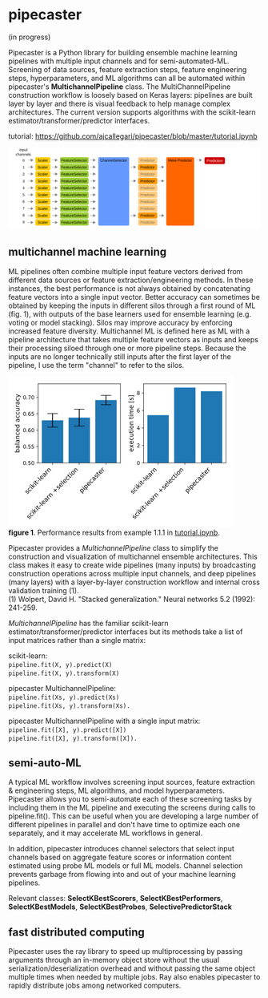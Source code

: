 # pipecaster
(in progress)

Pipecaster is a Python library for building ensemble machine learning pipelines with multiple input channels and for semi-automated-ML.  Screening of data sources, feature extraction steps, feature engineering steps, hyperparameters, and ML algorithms can all be automated within pipecaster's **MultichannelPipeline** class.  The MultiChannelPipeline construction workflow is loosely based on Keras layers: pipelines are built layer by layer and there is visual feedback to help manage complex architectures.  The current version supports algorithms with the scikit-learn estimator/transformer/predictor interfaces.

tutorial: https://github.com/ajcallegari/pipecaster/blob/master/tutorial.ipynb

![Use case 1](/images/tutorial_1.1.svg)

## multichannel machine learning

ML pipelines often combine multiple input feature vectors derived from different data sources or feature extraction/engineering methods.  In these instances, the best performance is not always obtained by concatenating feature vectors into a single input vector.  Better accuracy can sometimes be obtained by keeping the inputs in different silos through a first round of ML (fig. 1), with outputs of the base learners used for ensemble learning (e.g. voting or model stacking).  Silos may improve accuracy by enforcing increased feature diversity.  Multichannel ML is defined here as ML with a pipeline architecture that takes multiple feature vectors as inputs and keeps their processing siloed through one or more pipeline steps.  Because the inputs are no longer technically still inputs after the first layer of the pipeline, I use the term "channel" to refer to the silos.

![figure 1.](/images/performance_comparison.png)  
**figure 1**. Performance results from example 1.1.1 in [tutorial.ipynb](https://github.com/ajcallegari/pipecaster/blob/master/tutorial.ipynb).  

Pipecaster provides a *MultichannelPipeline* class to simplify the construction and visualization of multichannel ensemble architectures.  This class makes it easy to create wide pipelines (many inputs) by broadcasting construction operations across multiple input channels, and deep pipelines (many layers) with a layer-by-layer construction workflow and internal cross validation training (1).  
(1) Wolpert, David H. "Stacked generalization." Neural networks 5.2 (1992): 241-259.

*MultichannelPipeline* has the familiar scikit-learn estimator/transformer/predictor interfaces but its methods take a list of input matrices rather than a single matrix:  

scikit-learn:  
`pipeline.fit(X, y).predict(X)`  
`pipeline.fit(X, y).transform(X)`  

pipecaster MultichannelPipeline:  
`pipeline.fit(Xs, y).predict(Xs)`  
`pipeline.fit(Xs, y).transform(Xs).`  

pipecaster MultichannelPipeline with a single input matrix:  
`pipeline.fit([X], y).predict([X])`  
`pipeline.fit([X], y).transform([X]).`  

## semi-auto-ML
A typical ML workflow involves screening input sources, feature extraction & engineering steps, ML algorithms, and model hyperparameters.  Pipecaster allows you to semi-automate each of these screening tasks by including them in the ML pipeline and executing the screens during calls to pipeline.fit().  This can be useful when you are developing a large number of different pipelines in parallel and don't have time to optimize each one separately, and it may accelerate ML workflows in general.  

In addition, pipecaster introduces channel selectors that select input channels based on aggregate feature scores or information content estimated using probe ML models or full ML models.  Channel selection prevents garbage from flowing into and out of your machine learning pipelines.

Relevant classes: **SelectKBestScorers**, **SelectKBestPerformers**, **SelectKBestModels**, **SelectKBestProbes**, **SelectivePredictorStack**

## fast distributed computing
Pipecaster uses the ray library to speed up multiprocessing by passing arguments through an in-memory object store without the usual serialization/deserialization overhead and without passing the same object multiple times when needed by multiple jobs.  Ray also enables pipecaster to rapidly distribute jobs among networked computers.
